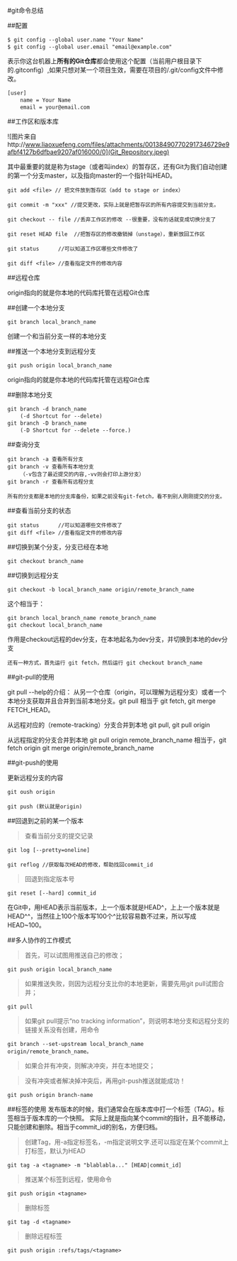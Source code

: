 #git命令总结

##配置

	$ git config --global user.name "Your Name"
	$ git config --global user.email "email@example.com"

表示你这台机器上**所有的Git仓库**都会使用这个配置（当前用户根目录下的.gitconfig）,如果只想对某一个项目生效，需要在项目的/.git/config文件中修改。

	[user]
    	name = Your Name
   		email = your@email.com


##工作区和版本库

![图片来自http://www.liaoxuefeng.com/files/attachments/001384907702917346729e9afbf4127b6dfbae9207af016000/0](Git_Repository.jpeg)

其中最重要的就是称为stage（或者叫index）的暂存区，还有Git为我们自动创建的第一个分支master，以及指向master的一个指针叫HEAD。

	git add <file> // 把文件放到暂存区（add to stage or index）
	
	git commit -m "xxx" //提交更改，实际上就是把暂存区的所有内容提交到当前分支。

	git checkout -- file //丢弃工作区的修改 --很重要，没有的话就变成切换分支了
	
	git reset HEAD file  //把暂存区的修改撤销掉（unstage），重新放回工作区
	
	git status 		//可以知道工作区哪些文件修改了
	
	git diff <file> //查看指定文件的修改内容
	
##远程仓库

origin指向的就是你本地的代码库托管在远程Git仓库


##创建一个本地分支

	git branch local_branch_name

创建一个和当前分支一样的本地分支

##推送一个本地分支到远程分支

	git push origin local_branch_name
	
origin指向的就是你本地的代码库托管在远程Git仓库
	
##删除本地分支

	git branch -d branch_name
		(-d Shortcut for --delete)
	git branch -D branch_name 
		(-D Shortcut for --delete --force.)
	
	
##查询分支

	git branch -a 查看所有分支
	git branch -v 查看所有本地分支
		（-v包含了最近提交的内容,-vv则会打印上游分支）
	git branch -r 查看所有远程分支
	
	所有的分支都是本地的分支库备份，如果之前没有git-fetch，看不到别人刚刚提交的分支。
	
##查看当前分支的状态

	git status 		//可以知道哪些文件修改了
	git diff <file> //查看指定文件的修改内容
	
##切换到某个分支，分支已经在本地

	git checkout branch_name
	
##切换到远程分支
	
	git checkout -b local_branch_name origin/remote_branch_name
	
这个相当于：
	
	git branch local_branch_name remote_branch_name
	git checkout local_branch_name
	
	
作用是checkout远程的dev分支，在本地起名为dev分支，并切换到本地的dev分支
	
	还有一种方式，首先运行 git fetch，然后运行 git checkout branch_name

##git-pull的使用

git pull --help的介绍：
	从另一个仓库（origin，可以理解为远程分支）或者一个本地分支获取并且合并到当前本地分支。git pull 相当于 git fetch, git merge FETCH_HEAD。
	
从远程对应的（remote-tracking）分支合并到本地
	git pull, git pull origin 

从远程指定的分支合并到本地
	git pull origin remote_branch_name
	相当于，git fetch origin
			git merge origin/remote_branch_name
			

##git-push的使用

更新远程分支的内容


	git oush origin
	
	git push (默认就是origin)
	
	
##回退到之前的某一个版本

>查看当前分支的提交记录

	git log [--pretty=oneline]
	
	git reflog //获取每次HEAD的修改，帮助找回commit_id

>回退到指定版本号

	git reset [--hard] commit_id

在Git中，用HEAD表示当前版本，上一个版本就是HEAD^，上上一个版本就是HEAD^^，当然往上100个版本写100个^比较容易数不过来，所以写成HEAD~100。

##多人协作的工作模式

>首先，可以试图用推送自己的修改；

	git push origin local_branch_name

>如果推送失败，则因为远程分支比你的本地更新，需要先用git pull试图合并；
	
	git pull
	
>如果git pull提示“no tracking information”，则说明本地分支和远程分支的链接关系没有创建，用命令

	git branch --set-upstream local_branch_name origin/remote_branch_name。

>如果合并有冲突，则解决冲突，并在本地提交；

>没有冲突或者解决掉冲突后，再用git-push推送就能成功！

	git push origin branch-name
	
##标签的使用
发布版本的时候，我们通常会在版本库中打一个标签（TAG）。标签相当于版本库的一个快照。
实际上就是指向某个commit的指针，且不能移动，只能创建和删除。相当于commit_id的别名，方便归档。

>创建Tag，用-a指定标签名，-m指定说明文字.还可以指定在某个commit上打标签，默认为HEAD
	
	git tag -a <tagname> -m "blablabla..." [HEAD|commit_id] 
	
>推送某个标签到远程，使用命令
	
	git push origin <tagname>	
	
>删除标签

	git tag -d <tagname>

>删除远程标签

	git push origin :refs/tags/<tagname>
	





	 
	
